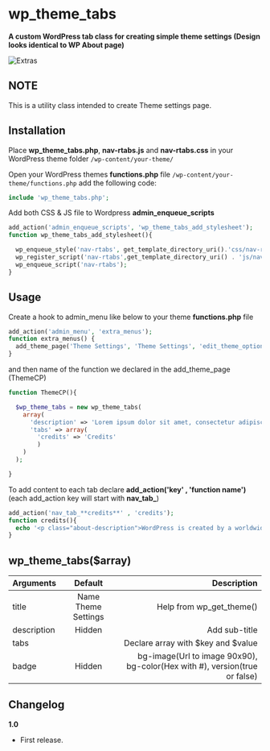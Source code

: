 # wp_theme_tabs
**A custom WordPress tab class for creating simple theme settings (Design looks identical to WP About page)**

![Extras](http://i.imgur.com/YTjQZCe.png)

NOTE
----
This is a utility class intended to create Theme settings page.

Installation
------------
Place **wp_theme_tabs.php**, **nav-rtabs.js** and **nav-rtabs.css**  in your WordPress theme folder `/wp-content/your-theme/`

Open your WordPress themes **functions.php** file  `/wp-content/your-theme/functions.php` add the following code:

```php
include 'wp_theme_tabs.php';
```

Add both CSS & JS file to Wordpress **admin_enqueue_scripts**

```php
add_action('admin_enqueue_scripts', 'wp_theme_tabs_add_stylesheet');
function wp_theme_tabs_add_stylesheet(){

  wp_enqueue_style('nav-rtabs', get_template_directory_uri().'css/nav-rtabs.css');
  wp_register_script('nav-rtabs',get_template_directory_uri() . 'js/nav-rtabs.js', array('jquery'));
  wp_enqueue_script('nav-rtabs');
}
```

Usage
------------
Create a hook to admin_menu like below to your theme **functions.php** file

```php
add_action('admin_menu', 'extra_menus');
function extra_menus() {
  add_theme_page('Theme Settings', 'Theme Settings', 'edit_theme_options', 'ThemeCP', 'ThemeCP');
}
```

and then name of the function we declared in the add_theme_page (ThemeCP)
```php
function ThemeCP(){

  $wp_theme_tabs = new wp_theme_tabs(
    array(
      'description' => 'Lorem ipsum dolor sit amet, consectetur adipiscing elit',
      'tabs' => array(
        'credits' => 'Credits'
        )
    )
  );

}
```

To add content to each tab declare **add_action('key' , 'function name')** (each add_action key will start with **nav_tab_**)
```php
add_action('nav_tab_**credits**' , 'credits');
function credits(){
  echo '<p class="about-description">WordPress is created by a worldwide team of passionate individuals.</p>';
}
```

wp_theme_tabs($array)
------------
| Arguments        | Default           | Description  |
| ------------- |:-------------:| -----:|
| title      | Name Theme Settings | Help from wp_get_theme() |
| description      | Hidden      |   Add sub-title |
| tabs |       |    Declare array with $key and $value |
| badge | Hidden      |    bg-image(Url to image 90x90), bg-color(Hex with #), version(true or false) |


Changelog
------------
**1.0**
+ First release.
